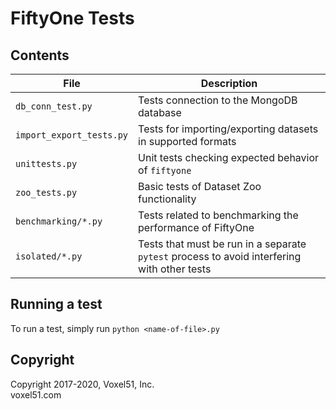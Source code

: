 # FiftyOne Tests

## Contents

| File                     | Description                                                                                 |
| ------------------------ | ------------------------------------------------------------------------------------------- |
| `db_conn_test.py`        | Tests connection to the MongoDB database                                                    |
| `import_export_tests.py` | Tests for importing/exporting datasets in supported formats                                 |
| `unittests.py`           | Unit tests checking expected behavior of `fiftyone`                                         |
| `zoo_tests.py`           | Basic tests of Dataset Zoo functionality                                                    |
| `benchmarking/*.py`      | Tests related to benchmarking the performance of FiftyOne                                   |
| `isolated/*.py`          | Tests that must be run in a separate `pytest` process to avoid interfering with other tests |

## Running a test

To run a test, simply run `python <name-of-file>.py`

## Copyright

Copyright 2017-2020, Voxel51, Inc.<br> voxel51.com
